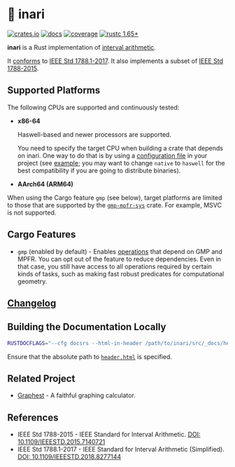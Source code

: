 # 🦊 inari

[![crates.io](https://img.shields.io/crates/v/inari.svg)](https://crates.io/crates/inari)
[![docs](https://img.shields.io/docsrs/inari)](https://docs.rs/inari)
[![coverage](https://img.shields.io/coveralls/github/unageek/inari/main)](https://coveralls.io/github/unageek/inari?branch=main)
[![rustc 1.65+](https://img.shields.io/badge/rustc-1.65%2B-lightgrey)](https://blog.rust-lang.org/2022/11/03/Rust-1.65.0.html)

**inari** is a Rust implementation of [interval arithmetic](https://en.wikipedia.org/wiki/Interval_arithmetic).

It [conforms](https://docs.rs/inari/latest/inari/_docs/conformance/index.html) to [IEEE Std 1788.1-2017](https://doi.org/10.1109/IEEESTD.2018.8277144). It also implements a subset of [IEEE Std 1788-2015](https://doi.org/10.1109/IEEESTD.2015.7140721).

## Supported Platforms

The following CPUs are supported and continuously tested:

- **x86-64**

  Haswell-based and newer processors are supported.

  You need to specify the target CPU when building a crate that depends on inari. One way to do that is by using a [configuration file](https://doc.rust-lang.org/cargo/reference/config.html) in your project (see [example](https://github.com/unageek/graphest/blob/main/.cargo/config.toml); you may want to change `native` to `haswell` for the best compatibility if you are going to distribute binaries).

- **AArch64 (ARM64)**

When using the Cargo feature `gmp` (see below), target platforms are limited to those that are supported by the [`gmp-mpfr-sys`](https://crates.io/crates/gmp-mpfr-sys) crate. For example, MSVC is not supported.

## Cargo Features

- `gmp` (enabled by default) - Enables [operations](https://docs.rs/inari/latest/inari/_docs/conformance/) that depend on GMP and MPFR. You can opt out of the feature to reduce dependencies. Even in that case, you still have access to all operations required by certain kinds of tasks, such as making fast robust predicates for computational geometry.

## [Changelog](CHANGELOG.md)

## Building the Documentation Locally

```bash
RUSTDOCFLAGS="--cfg docsrs --html-in-header /path/to/inari/src/_docs/header.html" cargo doc --open
```

Ensure that the absolute path to [`header.html`](src/_docs/header.html) is specified.

## Related Project

- [Graphest](https://github.com/unageek/graphest) - A faithful graphing calculator.

## References

- IEEE Std 1788-2015 - IEEE Standard for Interval Arithmetic. [DOI: 10.1109/IEEESTD.2015.7140721](https://doi.org/10.1109/IEEESTD.2015.7140721)
- IEEE Std 1788.1-2017 - IEEE Standard for Interval Arithmetic (Simplified). [DOI: 10.1109/IEEESTD.2018.8277144](https://doi.org/10.1109/IEEESTD.2018.8277144)
